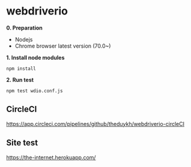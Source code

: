 # webdriverio

**0. Preparation**
  - Nodejs
  - Chrome browser latest version (70.0~)

**1. Install node modules**
```
npm install
```

**2. Run test**
```
npm test wdio.conf.js
```

## CircleCI
https://app.circleci.com/pipelines/github/theduykh/webdriverio-circleCI

## Site test
https://the-internet.herokuapp.com/
